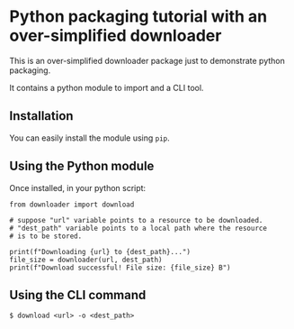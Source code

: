 # Python packaging tutorial with an over-simplified downloader

This is an over-simplified downloader package just to
demonstrate python packaging.

It contains a python module to import and a CLI tool.

## Installation

You can easily install the module using `pip`.

## Using the Python module

Once installed, in your python script:

```
from downloader import download

# suppose "url" variable points to a resource to be downloaded.
# "dest_path" variable points to a local path where the resource
# is to be stored.

print(f"Downloading {url} to {dest_path}...")
file_size = downloader(url, dest_path)
print(f"Download successful! File size: {file_size} B")

```

## Using the CLI command

```
$ download <url> -o <dest_path>
```